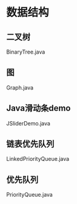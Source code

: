 #  数据结构
## 二叉树
BinaryTree.java	
## 图
Graph.java
## Java滑动条demo
JSliderDemo.java	
## 链表优先队列
LinkedPriorityQueue.java
## 优先队列
PriorityQueue.java
